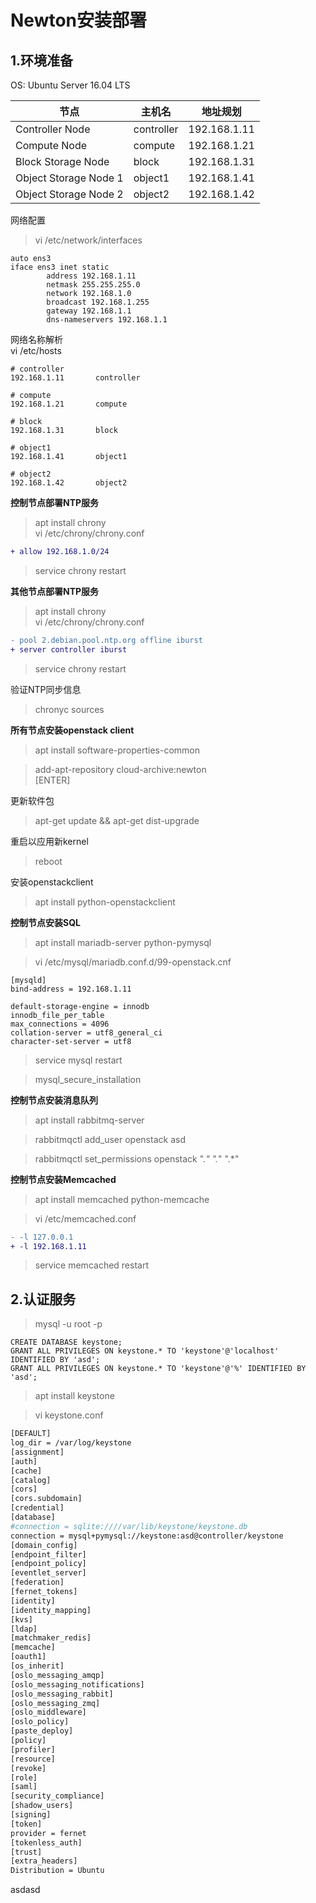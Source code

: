 # Newton安装部署
1.环境准备
------
OS: Ubuntu Server 16.04 LTS  

| 节点 | 主机名 | 地址规划 |
| ---- | ----- | ------- |
| Controller Node | controller | 192.168.1.11 |
| Compute Node | compute | 192.168.1.21 |
| Block Storage Node | block | 192.168.1.31 |
| Object Storage Node 1 | object1 | 192.168.1.41 |
| Object Storage Node 2 | object2 | 192.168.1.42 |

网络配置  
> vi /etc/network/interfaces  
```
auto ens3
iface ens3 inet static
        address 192.168.1.11
        netmask 255.255.255.0
        network 192.168.1.0
        broadcast 192.168.1.255
        gateway 192.168.1.1
        dns-nameservers 192.168.1.1
```

网络名称解析  
vi /etc/hosts
```
# controller
192.168.1.11       controller

# compute
192.168.1.21       compute

# block
192.168.1.31       block

# object1
192.168.1.41       object1

# object2
192.168.1.42       object2
```
**控制节点部署NTP服务**  
> apt install chrony  
> vi /etc/chrony/chrony.conf  
```diff
+ allow 192.168.1.0/24
```
> service chrony restart  

**其他节点部署NTP服务**  
> apt install chrony  
> vi /etc/chrony/chrony.conf
```diff
- pool 2.debian.pool.ntp.org offline iburst
+ server controller iburst
```
> service chrony restart  

验证NTP同步信息  
> chronyc sources

**所有节点安装openstack client**  
> apt install software-properties-common

> add-apt-repository cloud-archive:newton  
[ENTER]

更新软件包  

> apt-get update && apt-get dist-upgrade

重启以应用新kernel  

> reboot

安装openstackclient  

> apt install python-openstackclient

**控制节点安装SQL**
>apt install mariadb-server python-pymysql

> vi /etc/mysql/mariadb.conf.d/99-openstack.cnf
```
[mysqld]
bind-address = 192.168.1.11

default-storage-engine = innodb
innodb_file_per_table
max_connections = 4096
collation-server = utf8_general_ci
character-set-server = utf8
```
> service mysql restart

> mysql_secure_installation

**控制节点安装消息队列**  

> apt install rabbitmq-server

> rabbitmqctl add_user openstack asd

> rabbitmqctl set_permissions openstack ".*" ".*" ".*"

**控制节点安装Memcached**

> apt install memcached python-memcache

> vi /etc/memcached.conf
```diff
- -l 127.0.0.1
+ -l 192.168.1.11
```
> service memcached restart

2.认证服务
---
> mysql -u root -p  
```
CREATE DATABASE keystone;
GRANT ALL PRIVILEGES ON keystone.* TO 'keystone'@'localhost' IDENTIFIED BY 'asd';
GRANT ALL PRIVILEGES ON keystone.* TO 'keystone'@'%' IDENTIFIED BY 'asd';
```
> apt install keystone  

> vi keystone.conf  

```bash
[DEFAULT]
log_dir = /var/log/keystone
[assignment]
[auth]
[cache]
[catalog]
[cors]
[cors.subdomain]
[credential]
[database]
#connection = sqlite:////var/lib/keystone/keystone.db
connection = mysql+pymysql://keystone:asd@controller/keystone
[domain_config]
[endpoint_filter]
[endpoint_policy]
[eventlet_server]
[federation]
[fernet_tokens]
[identity]
[identity_mapping]
[kvs]
[ldap]
[matchmaker_redis]
[memcache]
[oauth1]
[os_inherit]
[oslo_messaging_amqp]
[oslo_messaging_notifications]
[oslo_messaging_rabbit]
[oslo_messaging_zmq]
[oslo_middleware]
[oslo_policy]
[paste_deploy]
[policy]
[profiler]
[resource]
[revoke]
[role]
[saml]
[security_compliance]
[shadow_users]
[signing]
[token]
provider = fernet
[tokenless_auth]
[trust]
[extra_headers]
Distribution = Ubuntu
```

asdasd
